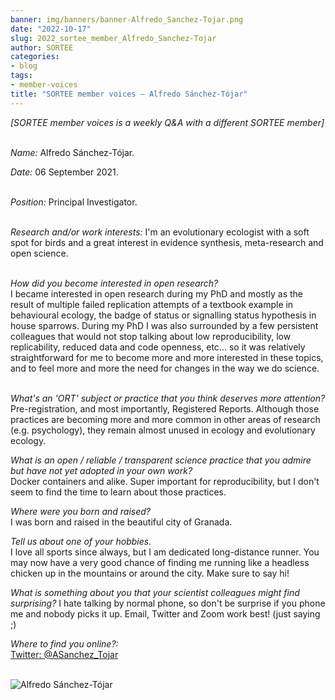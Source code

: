 ```yaml
---
banner: img/banners/banner-Alfredo_Sanchez-Tojar.png
date: "2022-10-17"
slug: 2022_sortee_member_Alfredo_Sanchez-Tojar
author: SORTEE
categories:
- blog
tags:
- member-voices
title: "SORTEE member voices – Alfredo Sánchez-Tójar" 
---
```



*[SORTEE member voices is a weekly Q&A with a different SORTEE member]*   
&nbsp;
&nbsp;

_Name:_ Alfredo Sánchez-Tójar.   

_Date:_ 06 September 2021.   
&nbsp;

_Position:_ Principal Investigator.   
&nbsp;

_Research and/or work interests:_ I'm an evolutionary ecologist with a soft spot for birds and a great interest in evidence synthesis, meta-research and open science.   
&nbsp;
&nbsp;

_How did you become interested in open research?_   
I became interested in open research during my PhD and mostly as the result of multiple failed replication attempts of a textbook example in behavioural ecology, the badge of status or signalling status hypothesis in house sparrows. During my PhD I was also surrounded by a few persistent colleagues that would not stop talking about low reproducibility, low replicability, reduced data and code openness, etc... so it was relatively straightforward for me to become more and more interested in these topics, and to feel more and more the need for changes in the way we do science. 
&nbsp;
&nbsp;

_What's an 'ORT' subject or practice that you think deserves more attention?_   
Pre-registration, and most importantly, Registered Reports. Although those practices are becoming more and more common in other areas of research (e.g. psychology), they remain almost unused in ecology and evolutionary ecology. 
&nbsp;
&nbsp;

_What is an open / reliable / transparent science practice that you admire but have not yet adopted in your own work?_   
Docker containers and alike. Super important for reproducibility, but I don't seem to find the time to learn about those practices.
&nbsp;
&nbsp;

_Where were you born and raised?_   
I was born and raised in the beautiful city of Granada.
&nbsp;
&nbsp;

_Tell us about one of your hobbies._   
I love all sports since always, but I am dedicated long-distance runner. You may now have a very good chance of finding me running like a headless chicken up in the mountains or around the city. Make sure to say hi!
&nbsp;
&nbsp;

_What is something about you that your scientist colleagues might find surprising?_ 
I hate talking by normal phone, so don't be surprise if you phone me and nobody picks it up. Email, Twitter and Zoom work best! (just saying ;)
&nbsp;
&nbsp;

_Where to find you online?:_   
[Twitter: @ASanchez_Tojar](https://twitter.com/ASanchez_Tojar)   
&nbsp;
&nbsp;


![Alfredo Sánchez-Tójar](/img/Alfredo_Sanchez-Tojar.png)    
&nbsp;